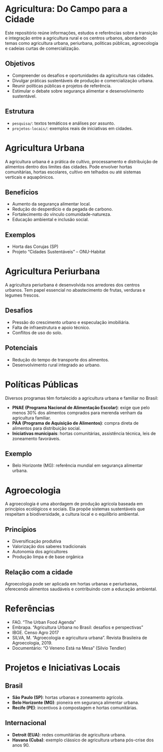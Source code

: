 # Agricultura: Do Campo para a Cidade

Este repositório reúne informações, estudos e referências sobre a transição e integração entre a agricultura rural e os centros urbanos, abordando temas como agricultura urbana, periurbana, políticas públicas, agroecologia e cadeias curtas de comercialização.

## Objetivos

- Compreender os desafios e oportunidades da agricultura nas cidades.
- Divulgar práticas sustentáveis de produção e comercialização urbana.
- Reunir políticas públicas e projetos de referência.
- Estimular o debate sobre segurança alimentar e desenvolvimento sustentável.

## Estrutura

- `pesquisa/`: textos temáticos e análises por assunto.
- `projetos-locais/`: exemplos reais de iniciativas em cidades.
# Agricultura Urbana

A agricultura urbana é a prática de cultivo, processamento e distribuição de alimentos dentro dos limites das cidades. Pode envolver hortas comunitárias, hortas escolares, cultivo em telhados ou até sistemas verticais e aquapônicos.

## Benefícios

- Aumento da segurança alimentar local.
- Redução do desperdício e da pegada de carbono.
- Fortalecimento do vínculo comunidade-natureza.
- Educação ambiental e inclusão social.

## Exemplos

- Horta das Corujas (SP)
- Projeto “Cidades Sustentáveis” – ONU-Habitat
# Agricultura Periurbana

A agricultura periurbana é desenvolvida nos arredores dos centros urbanos. Tem papel essencial no abastecimento de frutas, verduras e legumes frescos.

## Desafios

- Pressão do crescimento urbano e especulação imobiliária.
- Falta de infraestrutura e apoio técnico.
- Conflitos de uso do solo.

## Potenciais

- Redução do tempo de transporte dos alimentos.
- Desenvolvimento rural integrado ao urbano.
# Políticas Públicas

Diversos programas têm fortalecido a agricultura urbana e familiar no Brasil:

- **PNAE (Programa Nacional de Alimentação Escolar)**: exige que pelo menos 30% dos alimentos comprados para merenda venham da agricultura familiar.
- **PAA (Programa de Aquisição de Alimentos)**: compra direta de alimentos para distribuição social.
- **Iniciativas municipais**: hortas comunitárias, assistência técnica, leis de zoneamento favoráveis.

## Exemplo

- Belo Horizonte (MG): referência mundial em segurança alimentar urbana.
# Agroecologia

A agroecologia é uma abordagem de produção agrícola baseada em princípios ecológicos e sociais. Ela propõe sistemas sustentáveis que respeitam a biodiversidade, a cultura local e o equilíbrio ambiental.

## Princípios

- Diversificação produtiva
- Valorização dos saberes tradicionais
- Autonomia dos agricultores
- Produção limpa e de base orgânica

## Relação com a cidade

Agroecologia pode ser aplicada em hortas urbanas e periurbanas, oferecendo alimentos saudáveis e contribuindo com a educação ambiental.
# Referências

- FAO. “The Urban Food Agenda”
- Embrapa. “Agricultura Urbana no Brasil: desafios e perspectivas”
- IBGE. Censo Agro 2017
- SILVA, M. “Agroecologia e agricultura urbana”. Revista Brasileira de Agroecologia, 2019.
- Documentário: “O Veneno Está na Mesa” (Silvio Tendler)
# Projetos e Iniciativas Locais

## Brasil

- **São Paulo (SP)**: hortas urbanas e zoneamento agrícola.
- **Belo Horizonte (MG)**: pioneira em segurança alimentar urbana.
- **Recife (PE)**: incentivos à compostagem e hortas comunitárias.

## Internacional

- **Detroit (EUA)**: redes comunitárias de agricultura urbana.
- **Havana (Cuba)**: exemplo clássico de agricultura urbana pós-crise dos anos 90.
